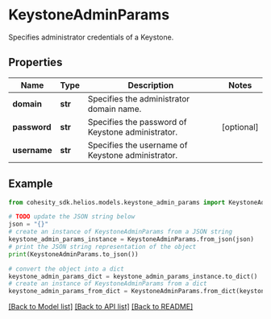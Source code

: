# KeystoneAdminParams

Specifies administrator credentials of a Keystone.

## Properties

Name | Type | Description | Notes
------------ | ------------- | ------------- | -------------
**domain** | **str** | Specifies the administrator domain name. | 
**password** | **str** | Specifies the password of Keystone administrator. | [optional] 
**username** | **str** | Specifies the username of Keystone administrator. | 

## Example

```python
from cohesity_sdk.helios.models.keystone_admin_params import KeystoneAdminParams

# TODO update the JSON string below
json = "{}"
# create an instance of KeystoneAdminParams from a JSON string
keystone_admin_params_instance = KeystoneAdminParams.from_json(json)
# print the JSON string representation of the object
print(KeystoneAdminParams.to_json())

# convert the object into a dict
keystone_admin_params_dict = keystone_admin_params_instance.to_dict()
# create an instance of KeystoneAdminParams from a dict
keystone_admin_params_from_dict = KeystoneAdminParams.from_dict(keystone_admin_params_dict)
```
[[Back to Model list]](../README.md#documentation-for-models) [[Back to API list]](../README.md#documentation-for-api-endpoints) [[Back to README]](../README.md)


